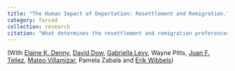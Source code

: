 ```yaml
---
title: "The Human Impact of Deportation: Resettlement and Remigration."
category: forced
collection: research
citation: "What determines the resettlement and remigration preferences and decisions of deportees? We argue that returnees seek locations in their country of origin which can provide them with physical safety, employment, and social and familial ties. When returnees are unable to achieve these goals within their country of origin, they look to remigrate. Experimental and observational evidence from an original survey of over 1,300 deportees from the United States to Guatemala suggests that deportees are focused on security, jobs, and social networks when deciding where to go within Guatemala. But, in follow up surveys, fewer than half are employed, and many are living in considerably insecure locations. Indeed, unstable economic and security conditions in Guatemala compared to the United States are key determinants of remigration preferences. These findings provide concrete evidence that deportation does not successfully halt migration in the absence of improvement in conditions in home countries."
---
```


(With [Elaine K. Denny](https://faculty.ucmerced.edu/edenny/), [David Dow](https://sites.google.com/view/davidadow/home), [Gabriella Levy](https://gabriellalevy.net/), Wayne Pitts, [Juan F. Tellez](https://juanftellez.com/), [Mateo Villamizar](https://mateovillamizarchaparro.github.io/), Pamela Zabala and [Erik Wibbels](https://web.sas.upenn.edu/ewibbels/))  